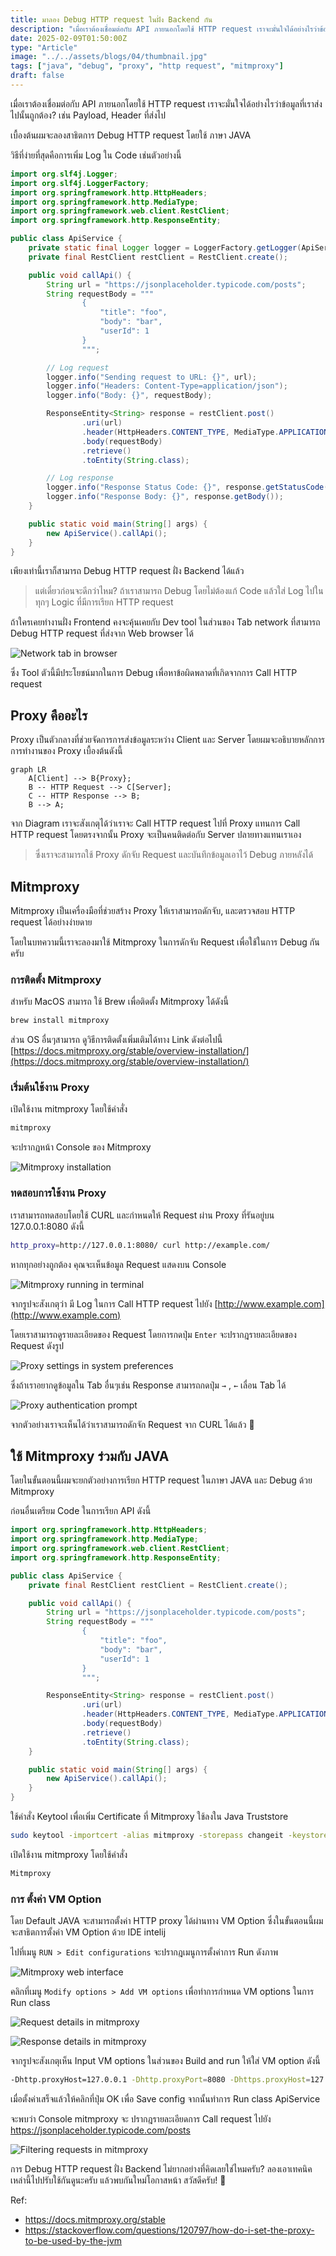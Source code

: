 ```yaml
---
title: มาลอง Debug HTTP request ในฝั่ง Backend กัน
description: "เมื่อเราต้องเชื่อมต่อกับ API ภายนอกโดยใช้ HTTP request เราจะมั่นใจได้อย่างไรว่าข้อมูลที่เราส่งไปนั้นถูกต้อง? เช่น Payload, Header ที่ส่งไป"
date: 2025-02-09T01:50:00Z
type: "Article"
image: "../../assets/blogs/04/thumbnail.jpg"
tags: ["java", "debug", "proxy", "http request", "mitmproxy"]
draft: false
---
```


เมื่อเราต้องเชื่อมต่อกับ API ภายนอกโดยใช้ HTTP request เราจะมั่นใจได้อย่างไรว่าข้อมูลที่เราส่งไปนั้นถูกต้อง? เช่น Payload, Header ที่ส่งไป

เบื้องต้นผมจะลองสาธิตการ Debug HTTP request โดยใช้ ภาษา JAVA

วิธีที่ง่ายที่สุดคือการเพิ่ม Log ใน Code เช่นตัวอย่างนี้

```java
import org.slf4j.Logger;
import org.slf4j.LoggerFactory;
import org.springframework.http.HttpHeaders;
import org.springframework.http.MediaType;
import org.springframework.web.client.RestClient;
import org.springframework.http.ResponseEntity;

public class ApiService {
    private static final Logger logger = LoggerFactory.getLogger(ApiService.class);
    private final RestClient restClient = RestClient.create();

    public void callApi() {
        String url = "https://jsonplaceholder.typicode.com/posts";
        String requestBody = """
                {
                    "title": "foo",
                    "body": "bar",
                    "userId": 1
                }
                """;

        // Log request
        logger.info("Sending request to URL: {}", url);
        logger.info("Headers: Content-Type=application/json");
        logger.info("Body: {}", requestBody);

        ResponseEntity<String> response = restClient.post()
                .uri(url)
                .header(HttpHeaders.CONTENT_TYPE, MediaType.APPLICATION_JSON_VALUE)
                .body(requestBody)
                .retrieve()
                .toEntity(String.class);

        // Log response
        logger.info("Response Status Code: {}", response.getStatusCode());
        logger.info("Response Body: {}", response.getBody());
    }

    public static void main(String[] args) {
        new ApiService().callApi();
    }
}

```

เพียงเท่านี้เราก็สามารถ Debug HTTP request ฝั่ง Backend ได้แล้ว

> แต่เดี๋ยวก่อนจะดีกว่าไหม? ถ้าเราสามารถ Debug โดยไม่ต้องแก้ Code แล้วใส่ Log ไปในทุกๆ Logic ที่มีการเรียก HTTP request

ถ้าใครเคยทำงานฝั่ง Frontend คงจะคุ้นเคยกับ Dev tool ในส่วนของ Tab network ที่สามารถ Debug HTTP request ที่ส่งจาก Web browser ได้

![Network tab in browser](../../assets/blogs/04/image.png)

ซึ่ง Tool ตัวนี้มีประโยชน์มากในการ Debug เพื่อหาข้อผิดพลาดที่เกิดจากการ Call HTTP request

## Proxy คืออะไร

Proxy เป็นตัวกลางที่ช่วยจัดการการส่งข้อมูลระหว่าง Client และ Server โดยผมจะอธิบายหลักการ การทำงานของ Proxy เบื้องต้นดังนี้

```mermaid
graph LR
    A[Client] --> B{Proxy};
    B -- HTTP Request --> C[Server];
    C -- HTTP Response --> B;
    B --> A;
```

จาก Diagram เราจะสังเกตุได้ว่าเราจะ Call HTTP request ไปที่ Proxy แทนการ Call HTTP request โดยตรงจากนั้น Proxy จะเป็นคนติดต่อกับ Server ปลายทางแทนเราเอง

> ซึ่งเราจะสามารถใช้ Proxy ดักจับ Request และบันทึกข้อมูลเอาไว้ Debug ภายหลังได้

## Mitmproxy

Mitmproxy เป็นเครื่องมือที่ช่วยสร้าง Proxy ให้เราสามารถดักจับ, และตรวจสอบ HTTP request ได้อย่างง่ายดาย

โดยในบทความนี้เราจะลองมาใช้ Mitmproxy ในการดักจับ Request เพื่อใช้ในการ Debug กันครับ

### การติดตั้ง Mitmproxy

สำหรับ MacOS สามารถ ใช้ Brew เพื่อติดตั้ง Mitmproxy ได้ดังนี้

```bash
brew install mitmproxy
```

ส่วน OS อื่นๆสามารถ ดูวิธีการติดตั้งเพิ่มเติมได้ทาง Link ดังต่อไปนี้ [https://docs.mitmproxy.org/stable/overview-installation/](https://docs.mitmproxy.org/stable/overview-installation/)

### เริ่มต้นใช้งาน Proxy

เปิดใช้งาน mitmproxy โดยใช้คำสั่ง

```bash
mitmproxy
```

จะปรากฏหน้า Console ของ Mitmproxy

![Mitmproxy installation](../../assets/blogs/04/image%201.png)

### ทดสอบการใช้งาน Proxy

เราสามารถทดสอบโดยใช้ CURL และกำหนดให้ Request ผ่าน Proxy ที่รันอยู่บน 127.0.0.1:8080 ดังนี้

```bash
http_proxy=http://127.0.0.1:8080/ curl http://example.com/
```

หากทุกอย่างถูกต้อง คุณจะเห็นข้อมูล Request แสดงบน Console

![Mitmproxy running in terminal](../../assets/blogs/04/image%202.png)

จากรูปจะสังเกตุว่า มี Log ในการ Call HTTP request ไปยัง [http://www.example.com](http://www.example.com)

โดยเราสามารถดูรายละเอียดของ Request โดยการกดปุ่ม `Enter` จะปรากฎรายละเอียดของ Request ดังรูป

![Proxy settings in system preferences](../../assets/blogs/04/image%203.png)

ซึ่งถ้าเราอยากดูข้อมูลใน Tab อื่นๆเช่น Response สามารถกดปุ่ม `→` , `←` เลื่อน Tab ได้

![Proxy authentication prompt](../../assets/blogs/04/image%204.png)

จากตัวอย่างเราจะเห็นได้ว่าเราสามารถดักจัก Request จาก CURL ได้แล้ว 🎉

## ใช้ Mitmproxy ร่วมกับ JAVA

โดยในขั้นตอนนี้ผมจะยกตัวอย่างการเรียก HTTP request ในภาษา JAVA และ Debug ด้วย Mitmproxy

ก่อนอื่นเตรียม Code ในการเรียก API ดังนี้

```java
import org.springframework.http.HttpHeaders;
import org.springframework.http.MediaType;
import org.springframework.web.client.RestClient;
import org.springframework.http.ResponseEntity;

public class ApiService {
    private final RestClient restClient = RestClient.create();

    public void callApi() {
        String url = "https://jsonplaceholder.typicode.com/posts";
        String requestBody = """
                {
                    "title": "foo",
                    "body": "bar",
                    "userId": 1
                }
                """;

        ResponseEntity<String> response = restClient.post()
                .uri(url)
                .header(HttpHeaders.CONTENT_TYPE, MediaType.APPLICATION_JSON_VALUE)
                .body(requestBody)
                .retrieve()
                .toEntity(String.class);
    }

    public static void main(String[] args) {
        new ApiService().callApi();
    }
}
```

ใช้คำสั่ง Keytool เพื่อเพิ่ม Certificate ที่ Mitmproxy ใช้ลงใน Java Truststore

```bash
sudo keytool -importcert -alias mitmproxy -storepass changeit -keystore $JAVA_HOME/lib/security/cacerts -trustcacerts -file ~/.mitmproxy/mitmproxy-ca-cert.pem
```

เปิดใช้งาน mitmproxy โดยใช้คำสั่ง

```bash
Mitmproxy
```

### การ ตั้งค่า VM Option

โดย Default JAVA จะสามารถตั้งค่า HTTP proxy ได้ผ่านทาง VM Option ซึ่งในขั้นตอนนี้ผมจะสาธิตการตั้งค่า VM Option ด้วย IDE intelij

ไปที่เมนู `RUN > Edit configurations` จะปรากฎเมนูการตั้งค่าการ Run ดังภาพ

![Mitmproxy web interface](../../assets/blogs/04/image%205.png)

คลิกที่เมนู `Modify options > Add VM options` เพื่อทำการกำหนด VM options ในการ Run class

![Request details in mitmproxy](../../assets/blogs/04/image%206.png)

![Response details in mitmproxy](../../assets/blogs/04/image%207.png)

จากรูปจะสังเกตุเห็น Input VM options ในส่วนของ Build and run ให้ใส่ VM option ดังนี้

```bash
-Dhttp.proxyHost=127.0.0.1 -Dhttp.proxyPort=8080 -Dhttps.proxyHost=127.0.0.1 -Dhttps.proxyPort=8080
```

เมื่อตั้งค่าเสร็จแล้วให้คลิกที่ปุ่ม OK เพื่อ Save config จากนั้นทำการ Run class ApiService

จะพบว่า Console mitmproxy จะ ปรากฎรายละเอียดการ Call request ไปยัง https://jsonplaceholder.typicode.com/posts

![Filtering requests in mitmproxy](../../assets/blogs/04/image%208.png)

การ Debug HTTP request ฝั่ง Backend ไม่ยากอย่างที่คิดเลยใช่ไหมครับ? ลองเอาเทคนิคเหล่านี้ไปปรับใช้กันดูนะครับ แล้วพบกันใหม่โอกาสหน้า สวัสดีครับ! 🙌

Ref:

- https://docs.mitmproxy.org/stable
- https://stackoverflow.com/questions/120797/how-do-i-set-the-proxy-to-be-used-by-the-jvm

